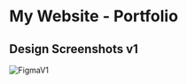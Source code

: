 # My Website - Portfolio <!-- omit in toc -->

## Design Screenshots v1

![FigmaV1](https://i.ibb.co/8gjSPJb/Home.png)